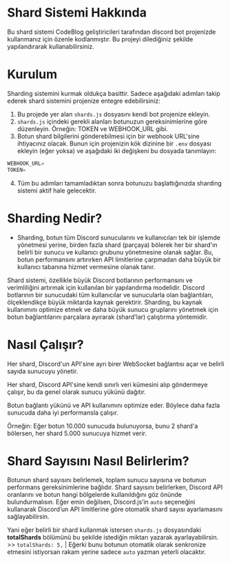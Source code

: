 # Shard Sistemi Hakkında

Bu shard sistemi CodeBlog geliştiricileri tarafından discord bot projenizde kullanmanız için özenle kodlanmıştır. Bu projeyi dilediğiniz şekilde yapılandırarak kullanabilirsiniz. 

# Kurulum

Sharding sistemini kurmak oldukça basittir. Sadece aşağıdaki adımları takip ederek shard sistemini projenize entegre edebilirsiniz:

1. Bu projede yer alan  ``shards.js`` dosyasını kendi bot projenize ekleyin.
2. ``shards.js`` içindeki gerekli alanları botunuzun gereksinimlerine göre düzenleyin. Örneğin: TOKEN ve WEBHOOK_URL gibi.
3. Botun shard bilgilerini gönderebilmesi için bir webhook URL'sine ihtiyacınız olacak. Bunun için projenizin kök dizinine bir ``.env`` dosyası ekleyin (eğer yoksa) ve aşağıdaki iki değişkeni bu dosyada tanımlayın:

```js
WEBHOOK_URL=
TOKEN=
```

4. Tüm bu adımları tamamladıktan sonra botunuzu başlattığınızda sharding sistemi aktif hale gelecektir.

# Sharding Nedir?

- Sharding, botun tüm Discord sunucularını ve kullanıcıları tek bir işlemde yönetmesi yerine, birden fazla shard (parçaya) bölerek her bir shard'ın belirli bir sunucu ve kullanıcı grubunu yönetmesine olanak sağlar. Bu, botun performansını artırırken API limitlerine çarpmadan daha büyük bir kullanıcı tabanına hizmet vermesine olanak tanır.

Shard sistemi, özellikle büyük Discord botlarının performansını ve verimliliğini artırmak için kullanılan bir yapılandırma modelidir. Discord botlarının bir sunucudaki tüm kullanıcılar ve sunucularla olan bağlantıları, ölçeklendikçe büyük miktarda kaynak gerektirir. Sharding, bu kaynak kullanımını optimize etmek ve daha büyük sunucu gruplarını yönetmek için botun bağlantılarını parçalara ayırarak (shard'lar) çalıştırma yöntemidir.

# Nasıl Çalışır?

Her shard, Discord'un API'sine ayrı birer WebSocket bağlantısı açar ve belirli sayıda sunucuyu yönetir.

Her shard, Discord API'sine kendi sınırlı veri kümesini alıp göndermeye çalışır, bu da genel olarak sunucu yükünü dağıtır.

Botun bağlantı yükünü ve API kullanımını optimize eder. Böylece daha fazla sunucuda daha iyi performansla çalışır.

Örneğin: Eğer botun 10.000 sunucuda bulunuyorsa, bunu 2 shard'a bölersen, her shard 5.000 sunucuya hizmet verir.

# Shard Sayısını Nasıl Belirlerim?

Botunun shard sayısını belirlemek, toplam sunucu sayısına ve botunun performans gereksinimlerine bağlıdır. Shard sayısını belirlerken, Discord API oranlarını ve botun hangi bölgelerde kullanıldığını göz önünde bulundurmalısın. Eğer emin değilsen, Discord.js’in ``auto`` seçeneğini kullanarak Discord’un API limitlerine göre otomatik shard sayısı ayarlamasını sağlayabilirsin.

Yani eğer belirli bir shard kullanmak istersen `shards.js` dosyasındaki **totalShards** bölümünü bu şekilde istediğin miktarı yazarak ayarlayabilirsin. >>  ``totalShards: 5,`` | Eğerki bunu botunun otomatik olarak senkronize etmesini istiyorsan rakam yerine sadece ``auto`` yazman yeterli olacaktır.
